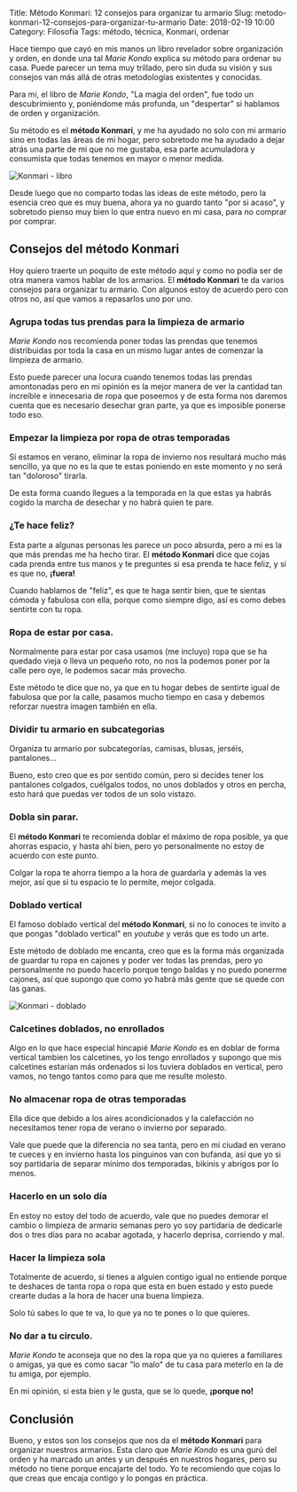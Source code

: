 Title: Método Konmari: 12 consejos para organizar tu armario
Slug: metodo-konmari-12-consejos-para-organizar-tu-armario
Date: 2018-02-19 10:00
Category: Filosofía
Tags: método, técnica, Konmari, ordenar



Hace tiempo que cayó en mis manos un libro revelador sobre organización y orden, en donde una tal *Marie Kondo* explica su método para ordenar su casa. Puede parecer un tema muy trillado, pero sin duda su visión y sus consejos van más allá de otras metodologías existentes y conocidas.

Para mi, el libro de *Marie Kondo*, "La magia del orden", fue todo un descubrimiento y, poniéndome más profunda, un "despertar" si hablamos de orden y organización.

Su método es el **método Konmari**, y me ha ayudado no solo con mi armario sino en todas las áreas de mi hogar, pero sobretodo me ha ayudado a dejar atrás una parte de mi que no me gustaba, esa parte acumuladora y consumista que todas tenemos en mayor o menor medida.

![Konmari - libro]({static}/images/konmari-libro.jpg)

Desde luego que no comparto todas las ideas de este método, pero la esencia creo que es muy buena, ahora ya no guardo tanto "por si acaso", y sobretodo pienso muy bien lo que entra nuevo en mi casa, para no comprar por comprar.

## Consejos del método Konmari 

Hoy quiero traerte un poquito de este método aquí y como no podía ser de otra manera vamos hablar de los armarios. El **método Konmari** te da varios consejos para organizar tu armario. Con algunos estoy de acuerdo pero con otros no, así que vamos a repasarlos uno por uno.

### Agrupa todas tus prendas para la limpieza de armario

*Marie Kondo* nos recomienda poner todas las prendas que tenemos distribuidas por toda la casa en un mismo lugar antes de comenzar la limpieza de armario.

Esto puede parecer una locura cuando tenemos todas las prendas amontonadas pero en mi opinión es la mejor manera de ver la cantidad tan increíble e innecesaria de ropa que poseemos y de esta forma nos daremos cuenta que es necesario desechar gran parte, ya que es imposible ponerse todo eso.

### Empezar la limpieza por ropa de otras temporadas

Si estamos en verano, eliminar la ropa de invierno nos resultará mucho más sencillo, ya que no es la que te estas poniendo en este momento y no será tan "doloroso" tirarla.

De esta forma cuando llegues a la temporada en la que estas ya habrás cogido la marcha de desechar y no habrá quien te pare.

### ¿Te hace feliz?

Esta parte a algunas personas les parece un poco absurda, pero a mi es la que más prendas me ha hecho tirar. El **método Konmari** dice que cojas cada prenda entre tus manos y te preguntes si esa prenda te hace feliz, y si es que no, **¡fuera!**

Cuando hablamos de "feliz", es que te haga sentir bien, que te sientas cómoda y fabulosa con ella, porque como siempre digo, así es como debes sentirte con tu ropa.

### Ropa de estar por casa.

Normalmente para estar por casa usamos (me incluyo) ropa que se ha quedado vieja o lleva un pequeño roto, no nos la podemos poner por la calle pero oye, le podemos sacar más provecho.

Este método te dice que no, ya que en tu hogar debes de sentirte igual de fabulosa que por la calle, pasamos mucho tiempo en casa y debemos reforzar nuestra imagen también en ella.

### Dividir tu armario en subcategorias

Organiza tu armario por subcategorías, camisas, blusas, jerséis, pantalones...

Bueno, esto creo que es por sentido común, pero si decides tener los pantalones colgados, cuélgalos todos, no unos doblados y otros en percha, esto hará que puedas ver todos de un solo vistazo.

### Dobla sin parar.

El **método Konmari** te recomienda doblar el máximo de ropa posible, ya que ahorras espacio, y hasta ahí bien, pero yo personalmente no estoy de acuerdo con este punto.

Colgar la ropa te ahorra tiempo a la hora de guardarla y además la ves mejor, así que si tu espacio te lo permite, mejor colgada.

### Doblado vertical

El famoso doblado vertical del **método Konmari**, si no lo conoces te invito a que pongas "doblado vertical" en *youtube* y verás que es todo un arte.

Este método de doblado me encanta, creo que es la forma más organizada de guardar tu ropa en cajones y poder ver todas las prendas, pero yo personalmente no puedo hacerlo porque tengo baldas y no puedo ponerme cajones, así que supongo que como yo habrá más gente que se quede con las ganas.

![Konmari - doblado]({static}/images/konmari-doblado.jpg)

### Calcetines doblados, no enrollados

Algo en lo que hace especial hincapié *Marie Kondo* es en doblar de forma vertical tambien los calcetines, yo los tengo enrollados y supongo que mis calcetines estarían más ordenados si los tuviera doblados en vertical, pero vamos, no tengo tantos como para que me resulte molesto.

### No almacenar ropa de otras temporadas

Ella dice que debido a los aires acondicionados y la calefacción no necesitamos tener ropa de verano o invierno por separado.

Vale que puede que la diferencia no sea tanta, pero en mi ciudad en verano te cueces y en invierno hasta los pinguinos van con bufanda, así que yo si soy partidaria de separar mínimo dos temporadas, bikinis y abrigos por lo menos.

### Hacerlo en un solo día

En estoy no estoy del todo de acuerdo, vale que no puedes demorar el cambio o limpieza de armario semanas pero yo soy partidaria de dedicarle dos o tres días para no acabar agotada, y hacerlo deprisa, corriendo y mal.

### Hacer la limpieza sola

Totalmente de acuerdo, si tienes a alguien contigo igual no entiende porque te deshaces de tanta ropa o ropa que esta en buen estado y esto puede crearte dudas a la hora de hacer una buena limpieza.

Solo tú sabes lo que te va, lo que ya no te pones o lo que quieres.

### No dar a tu circulo.

*Marie Kondo* te aconseja que no des la ropa que ya no quieres a familiares o amigas, ya que es como sacar "lo malo" de tu casa para meterlo en la de tu amiga, por ejemplo.

En mi opinión, si esta bien y le gusta, que se lo quede, **¡porque no!**

## Conclusión

Bueno, y estos son los consejos que nos da el **método Konmari** para organizar nuestros armarios. Esta claro que *Marie Kondo* es una gurú del orden y ha marcado un antes y un después en nuestros hogares, pero su método no tiene porque encajarte del todo. Yo te recomiendo que cojas lo que creas que encaja contigo y lo pongas en práctica.
